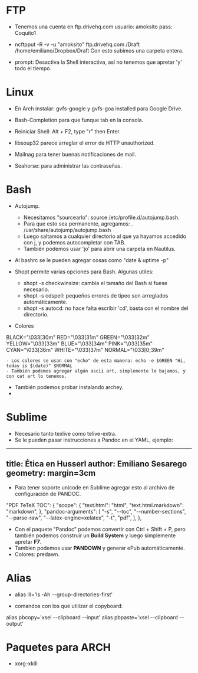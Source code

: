 # FTP

- Tenemos una cuenta en ftp.drivehq.com
	usuario: amoksito
	pass: Coquito1

- ncftpput -R -v -u "amoksito" ftp.drivehq.com /Draft /home/emiliano/Dropbox/Draft
	Con esto subimos una carpeta entera.

- prompt: Desactiva la Shell interactiva, así no tenemos que apretar 'y' todo el tiempo.

# Linux

- En Arch instalar: gvfs-google y gvfs-goa installed para Google Drive.

- Bash-Completion para que funque tab en la consola.

- Reiniciar Shell:  Alt + F2, type "r" then Enter.

- libsoup32 parece arreglar el error de HTTP unauthorized.

- Mailnag para tener buenas notificaciones de mail.

- Seahorse: para administrar las contraseñas.

# Bash

- Autojump. 
	- Necesitamos "sourcearlo": source /etc/profile.d/autojump.bash. 
	- Para que esto sea permanente, agregamos: . /usr/share/autojump/autojump.bash
	- Luego saltamos a cualquier directorio al que ya hayamos accedido con j, y podemos autocompletar con TAB.
	- También podemos usar 'jo' para abrir una carpeta en Nautilus.

- Al bashrc se le pueden agregar cosas como "date & uptime -p"

- Shopt permite varias opciones para Bash. Algunas utiles:

	- shopt -s checkwinsize: cambia el tamaño del Bash si fuese necesario. 
	- shopt -s cdspell: pequeños errores de tipeo son arreglados automáticamente.
	- shopt -s autocd: no hace falta escribir 'cd', basta con el nombre del directorio.

- Colores

BLACK="\033[30m"
RED="\033[31m"
GREEN="\033[32m"
YELLOW="\033[33m"
BLUE="\033[34m"
PINK="\033[35m"
CYAN="\033[36m"
WHITE="\033[37m"
NORMAL="\033[0;39m"

	- Los colores se usan con "echo" de esta manera: echo -e $GREEN "Hi, today is $(date)" $NORMAL
	- También podemos agregar algún ascii art, simplemente lo bajamos, y con cat art lo tenemos. 

- También podemos probar instalando archey. 
- 

# Sublime

- Necesario tanto texlive como telive-extra.
- Se le pueden pasar instrucciones a Pandoc en el YAML, ejemplo:

---
title: Ética en Husserl
author: Emiliano Sesarego
geometry: margin=3cm
---

- Para tener soporte unicode en Sublime agregar esto al archivo de configuración de PANDOC.

"PDF TeTeX TOC": {
        "scope": {
          "text.html": "html",
          "text.html.markdown": "markdown",
          },
        "pandoc-arguments": [
          "-s", "--toc", "--number-sections", "--parse-raw", "--latex-engine=xelatex",
          "-t", "pdf",
         ],
      },

- Con el paquete "Pandoc" podemos convertir con Ctrl + Shift + P, pero también podemos construir un __Build System__ y luego simplemente apretar __F7__.
- Tambien podemos usar __PANDOWN__ y generar ePub automáticamente.
- Colores: predawn.

# Alias

- alias lll='ls -Ah --group-directories-first'

- comandos con los que utilizar el copyboard: 

alias pbcopy='xsel --clipboard --input'
alias pbpaste='xsel --clipboard --output'


# Paquetes para ARCH

- xorg-xkill
